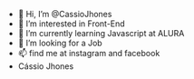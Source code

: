 - 👋 Hi, I’m @CassioJhones
- 👀 I’m interested in Front-End
- 🌱 I’m currently learning Javascript at ALURA
- 💞️ I’m looking for a Job
- 📫 find me at instagram and facebook
- Cássio Jhones

<!---
CassioJhones/CassioJhones is a ✨ special ✨ repository because its `README.md` (this file) appears on your GitHub profile.
You can click the Preview link to take a look at your changes.
--->
